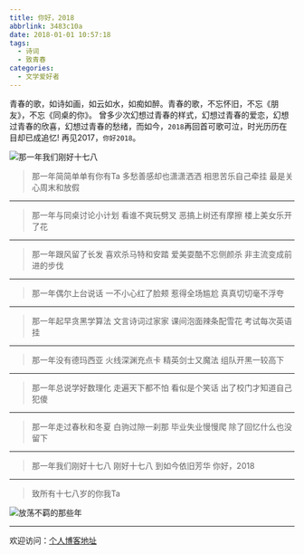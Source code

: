 ```yaml
---
title: 你好，2018
abbrlink: 3483c10a
date: 2018-01-01 10:57:18
tags:
  - 诗词
  - 致青春
categories:
  - 文学爱好者
---
```


青春的歌，如诗如画，如云如水，如痴如醉。青春的歌，不忘怀旧，不忘《朋友》，不忘《同桌的你》。
曾多少次幻想过青春的样式，幻想过青春的爱恋，幻想过青春的欣喜，幻想过青春的愁绪，而如今，`2018`再回首可歌可泣，时光历历在目却已成追忆!
再见2017，`你好2018`。

![那一年我们刚好十七八](//tiven.cn/assets/img/img-2018-01.jpg)

<!-- more -->

>那一年简简单单有你有Ta
多愁善感却也潇潇洒洒
相思苦乐自己牵挂
最是关心周末和放假

----

>那一年与同桌讨论小计划
看谁不爽玩劈叉
恶搞上树还有摩擦
楼上美女乐开了花

----

>那一年跟风留了长发
喜欢杀马特和安踏
爱美耍酷不忘侧颜杀
非主流变成前进的步伐

----

>那一年偶尔上台说话
一不小心红了脸颊
惹得全场尴尬
真真切切毫不浮夸

----

>那一年起早贪黑学算法
文言诗词过家家
课间泡面辣条配雪花
考试每次英语挂

----

>那一年没有德玛西亚
火线深渊充点卡
精英剑士又魔法
组队开黑一较高下

----

>那一年总说学好数理化
走遍天下都不怕
看似是个笑话
出了校门才知道自己犯傻

----

>那一年走过春秋和冬夏
白驹过隙一刹那
毕业失业慢慢爬
除了回忆什么也没留下

----

>那一年我们刚好十七八
刚好十七八
到如今依旧芳华
你好，2018

---

>致所有十七八岁的你我Ta

![放荡不羁的那些年](//tiven.cn/assets/img/img-2018-02.jpg)

---

欢迎访问：[个人博客地址](//tiven.cn/p/3483c10a/ "天問博客")